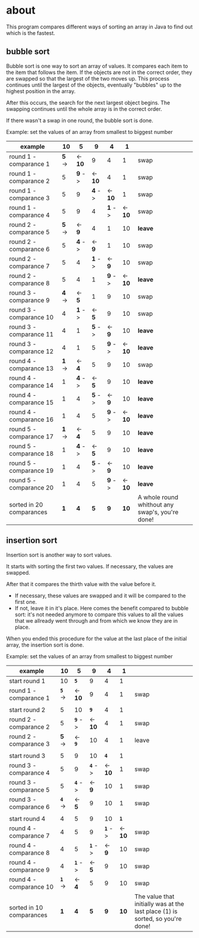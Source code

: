 # about
This program compares different ways of sorting an array in Java to find out which is the fastest.

## bubble sort
Bubble sort is one way to sort an array of values.
It compares each item to the item that follows the item.
If the objects are not in the correct order, they are swapped so that the largest of the two moves up. This process continues until the largest of the objects, eventually "bubbles" up to the highest position in the array.

After this occurs, the search for the next largest object begins. The swapping continues until the whole array is in the correct order.

If there wasn't a swap in one round, the bubble sort is done.

Example: set the values of an array from smallest to biggest number

| example | 10 | 5 | 9 | 4 | 1 | |
| --- | --- | ---| ---| ---| ---| --- |
| round 1 - comparance 1 | **5** -> | <- **10** | 9 | 4 | 1 | swap |
| round 1 - comparance 2 | 5 | **9** -> | <- **10** | 4 | 1 | swap |
| round 1 - comparance 3 | 5 | 9 | **4** -> | <- **10** | 1 | swap |
| round 1 - comparance 4 | 5 | 9 | 4 | **1** -> | <- **10** | swap |
| round 2 - comparance 5 | **5** -> | <- **9** | 4 | 1 | 10 | **leave** |
| round 2 - comparance 6 | 5 | **4** -> | <- **9** | 1 | 10 | swap |
| round 2 - comparance 7 | 5 | 4 | **1** -> | <- **9** | 10 | swap |
| round 2 - comparance 8 | 5 | 4 | 1 | **9** -> | <- **10** | **leave** |
| round 3 - comparance 9 | **4** -> | <- **5** | 1 | 9 | 10 | swap |
| round 3 - comparance 10 | 4 | **1** -> | <- **5** | 9 | 10 | swap |
| round 3 - comparance 11 | 4 | 1 | **5** -> | <- **9** | 10 | **leave** |
| round 3 - comparance 12 | 4 | 1 | 5 | **9** -> | <- **10** | **leave** |
| round 4 - comparance 13 | **1** -> | <- **4** | 5 | 9 | 10 | swap |
| round 4 - comparance 14 | 1 | **4** -> | <- **5** | 9 | 10 | **leave** |
| round 4 - comparance 15 | 1 | 4 | **5** -> | <- **9** | 10 | **leave** |
| round 4 - comparance 16 | 1 | 4 | 5 | **9** -> | <- **10** | **leave** |
| round 5 - comparance 17 | **1** -> | <- **4** | 5 | 9 | 10 | **leave** |
| round 5 - comparance 18 | 1 | **4** -> | <- **5** | 9 | 10 | **leave** |
| round 5 - comparance 19 | 1 | 4 | **5** -> | <- **9** | 10 | **leave** |
| round 5 - comparance 20 | 1 | 4 | 5 | **9** -> | <- **10** | **leave** |
| sorted in 20 comparances | **1** | **4** | **5** | **9** | **10** | A whole round whithout any swap's, you're done! |



## insertion sort
Insertion sort is another way to sort values.

It starts with sorting the first two values. If necessary, the values are swapped.

After that it compares the thirth value with the value before it.
- If necessary, these values are swapped and it will be compared to the first one.
- If not, leave it in it's place. Here comes the benefit compared to bubble sort: it's not needed anymore to compare this values to all the values that we allready went through and from which we know they are in place.

When you ended this procedure for the value at the last place of the initial array, the insertion sort is done.

Example: set the values of an array from smallest to biggest number

| example | 10 | 5 | 9 | 4 | 1 | |
| --- | --- | ---| ---| ---| ---| --- |
| start round 1 | 10 | **```5```** | 9 | 4 | 1  | |
| round 1 - comparance 1 | **```5```** -> | <- **10** | 9 | 4 | 1 | swap |
|  |  | | | | |  |
| start round 2 | 5 | 10 | **```9```** | 4 | 1 |  |
| round 2 - comparance 2 | 5 | **```9```** -> | <- **10** | 4 | 1 | swap |
| round 2 - comparance 3 | **5** -> | <- **```9```** | 10 | 4 | 1 | leave |
|  |  | | | | |  |
| start round 3 | 5 | 9 | 10 | **```4```** | 1 |  |
| round 3 - comparance 4 | 5 | 9 | **```4```** -> | <- **10** | 1 | swap |
| round 3 - comparance 5 | 5 | **```4```** -> | <- **9** | 10 | 1 | swap |
| round 3 - comparance 6 | **```4```** -> | <- **5** | 9 | 10 | 1 | swap |
|  |  | | | | |  |
| start round 4 | 4 | 5 | 9 | 10 | **```1```** |  |
| round 4 - comparance 7 | 4 | 5 | 9 | **```1```** -> | <- **10** | swap |
| round 4 - comparance 8 | 4 | 5 | **```1```** -> | <- **9** | 10 | swap |
| round 4 - comparance 9 | 4 | **```1```** -> | <- **5** | 9 | 10 | swap |
| round 4 - comparance 10 | **```1```** -> | <- **4** | 5 | 9 | 10 | swap |
| sorted in 10 comparances | **1** | **4** | **5** | **9** | **10** | The value that initially was at the last place (1) is sorted, so you're done! |

